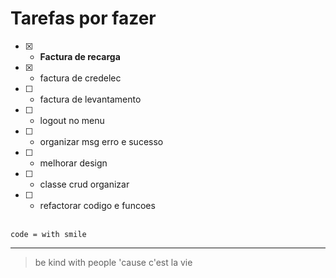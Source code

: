 
# Tarefas por fazer 
- [x] - **Factura de recarga** <br>
- [x] - factura de credelec <br>
- [ ] - factura de levantamento <br>
- [ ] - logout no menu <br>
- [ ] - organizar msg erro e sucesso<br>
- [ ] - melhorar design <br>
- [ ] - classe crud organizar <br>
- [ ] - refactorar codigo e funcoes <br><br>

`code = with smile `
<br>

---
> be kind with people 'cause c'est la vie 
